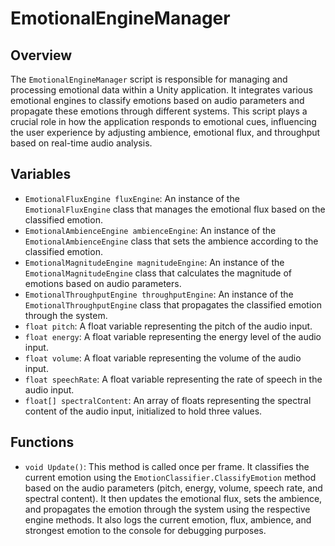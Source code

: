 # EmotionalEngineManager

## Overview
The `EmotionalEngineManager` script is responsible for managing and processing emotional data within a Unity application. It integrates various emotional engines to classify emotions based on audio parameters and propagate these emotions through different systems. This script plays a crucial role in how the application responds to emotional cues, influencing the user experience by adjusting ambience, emotional flux, and throughput based on real-time audio analysis.

## Variables
- `EmotionalFluxEngine fluxEngine`: An instance of the `EmotionalFluxEngine` class that manages the emotional flux based on the classified emotion.
- `EmotionalAmbienceEngine ambienceEngine`: An instance of the `EmotionalAmbienceEngine` class that sets the ambience according to the classified emotion.
- `EmotionalMagnitudeEngine magnitudeEngine`: An instance of the `EmotionalMagnitudeEngine` class that calculates the magnitude of emotions based on audio parameters.
- `EmotionalThroughputEngine throughputEngine`: An instance of the `EmotionalThroughputEngine` class that propagates the classified emotion through the system.
- `float pitch`: A float variable representing the pitch of the audio input.
- `float energy`: A float variable representing the energy level of the audio input.
- `float volume`: A float variable representing the volume of the audio input.
- `float speechRate`: A float variable representing the rate of speech in the audio input.
- `float[] spectralContent`: An array of floats representing the spectral content of the audio input, initialized to hold three values.

## Functions
- `void Update()`: This method is called once per frame. It classifies the current emotion using the `EmotionClassifier.ClassifyEmotion` method based on the audio parameters (pitch, energy, volume, speech rate, and spectral content). It then updates the emotional flux, sets the ambience, and propagates the emotion through the system using the respective engine methods. It also logs the current emotion, flux, ambience, and strongest emotion to the console for debugging purposes.